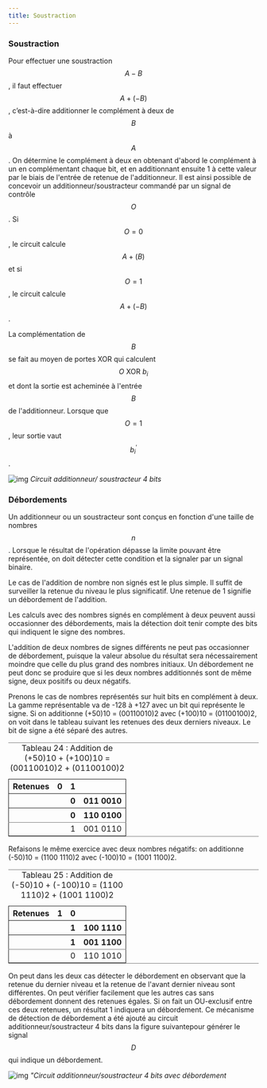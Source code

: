 ```yaml
---
title: Soustraction
---
```


### Soustraction

Pour effectuer une soustraction $$A - B$$, il faut effectuer $$A +
(-B)$$, c’est-à-dire additionner le complément à deux de $$B$$ à
$$A$$. On détermine le complément à deux en obtenant d'abord le
complément à un en complémentant chaque bit, et en additionnant ensuite
1 à cette valeur par le biais de l'entrée de retenue de l'additionneur. Il
est ainsi possible de concevoir un additionneur/soustracteur commandé
par un signal de contrôle $$O$$. Si $$O=0$$, le circuit calcule $$A +
(B)$$ et si $$O=1$$, le circuit calcule $$A + (-B)$$.

La complémentation de $$B$$ se fait au moyen de portes XOR qui
calculent $$O  \mbox{ XOR }  b_i$$ et dont la sortie est acheminée à l'entrée
$$B$$ de l'additionneur. Lorsque que $$O=1$$, leur sortie vaut
$$b_i^\prime$$.

![img]({{site.baseurl}}/img/add_sous.svg "Circuit additionneur/ soustracteur 4 bits")
*Circuit additionneur/ soustracteur 4 bits*

### Débordements

Un additionneur ou un soustracteur sont conçus en fonction d'une
taille de nombres $$n$$. Lorsque le résultat de l'opération dépasse la
limite pouvant être représentée, on doit détecter cette condition et
la signaler par un signal binaire.

Le cas de l'addition de nombre non signés est le plus simple. Il
suffit de surveiller la retenue du niveau le plus significatif. Une
retenue de 1 signifie un débordement de l'addition.

Les calculs avec des nombres signés en complément à deux peuvent aussi
occasionner des débordements, mais la détection doit tenir compte des
bits qui indiquent le signe des nombres.

L'addition de deux nombres de signes différents ne peut pas
occasionner de débordement, puisque la valeur absolue du résultat sera
nécessairement moindre que celle du plus grand des nombres
initiaux. Un débordement ne peut donc se produire que si les deux
nombres additionnés sont de même signe, deux positifs ou deux
négatifs.

Prenons le cas de nombres représentés sur huit bits en complément à
deux. La gamme représentable va de -128 à +127 avec un bit qui
représente le signe. Si on additionne (+50)10 = (00110010)2 avec
(+100)10 = (01100100)2, on voit dans le tableau suivant les retenues
des deux derniers niveaux. Le bit de signe a été séparé des autres.

<table id="orgf92473f" border="2" cellspacing="0" cellpadding="6" rules="groups" frame="hsides">
<caption class="t-above"><span class="table-number">Tableau 24 :</span> Addition de (+50)10 + (+100)10 = (00110010)2 + (01100100)2</caption>

<colgroup>
<col  class="org-left" />

<col  class="org-right" />

<col  class="org-right" />

<col  class="org-left" />
</colgroup>
<thead>
<tr>
<th scope="col" class="org-left">Retenues</th>
<th scope="col" class="org-right">0</th>
<th scope="col" class="org-right">1</th>
<th scope="col" class="org-left">&#xa0;</th>
</tr>


<tr>
<th scope="col" class="org-left">&#xa0;</th>
<th scope="col" class="org-right">&#xa0;</th>
<th scope="col" class="org-right">0</th>
<th scope="col" class="org-left">011 0010</th>
</tr>


<tr>
<th scope="col" class="org-left">&#xa0;</th>
<th scope="col" class="org-right">&#xa0;</th>
<th scope="col" class="org-right">0</th>
<th scope="col" class="org-left">110 0100</th>
</tr>
</thead>

<tbody>
<tr>
<td class="org-left">&#xa0;</td>
<td class="org-right">&#xa0;</td>
<td class="org-right">1</td>
<td class="org-left">001 0110</td>
</tr>
</tbody>
</table>

Refaisons le même exercice avec deux nombres négatifs: on additionne
(-50)10 = (1100 1110)2 avec (-100)10 = (1001 1100)2. 

<table id="orgeae1ca6" border="2" cellspacing="0" cellpadding="6" rules="groups" frame="hsides">
<caption class="t-above"><span class="table-number">Tableau 25 :</span> Addition de (-50)10 + (-100)10 = (1100 1110)2 + (1001 1100)2</caption>

<colgroup>
<col  class="org-left" />

<col  class="org-right" />

<col  class="org-right" />

<col  class="org-left" />
</colgroup>
<thead>
<tr>
<th scope="col" class="org-left">Retenues</th>
<th scope="col" class="org-right">1</th>
<th scope="col" class="org-right">0</th>
<th scope="col" class="org-left">&#xa0;</th>
</tr>


<tr>
<th scope="col" class="org-left">&#xa0;</th>
<th scope="col" class="org-right">&#xa0;</th>
<th scope="col" class="org-right">1</th>
<th scope="col" class="org-left">100 1110</th>
</tr>


<tr>
<th scope="col" class="org-left">&#xa0;</th>
<th scope="col" class="org-right">&#xa0;</th>
<th scope="col" class="org-right">1</th>
<th scope="col" class="org-left">001 1100</th>
</tr>
</thead>

<tbody>
<tr>
<td class="org-left">&#xa0;</td>
<td class="org-right">&#xa0;</td>
<td class="org-right">0</td>
<td class="org-left">110 1010</td>
</tr>
</tbody>
</table>

On peut dans les deux cas détecter le débordement en observant que la
retenue du dernier niveau et la retenue de l'avant dernier niveau sont
différentes. On peut vérifier facilement que les autres cas sans
débordement donnent des retenues égales. Si on fait un OU-exclusif
entre ces deux retenues, un résultat 1 indiquera un débordement. Ce
mécanisme de détection de débordement a été ajouté au circuit
additionneur/soustracteur 4 bits dans la figure suivantepour générer
le signal $$D$$ qui indique un débordement.

![img]({{site.baseurl}}/img/add_sous_deb.svg "Circuit additionneur/soustracteur 4 bits avec débordement")
*"Circuit additionneur/soustracteur 4 bits avec débordement*

